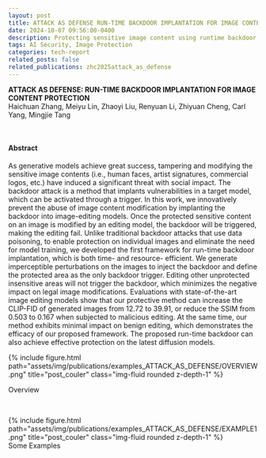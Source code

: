 ```yaml
---
layout: post
title: ATTACK AS DEFENSE RUN-TIME BACKDOOR IMPLANTATION FOR IMAGE CONTENT PROTECTION
date: 2024-10-07 09:56:00-0400
description: Protecting sensitive image content using runtime backdoor implantation.
tags: AI Security, Image Protection
categories: tech-report
related_posts: false
related_publications: zhc2025attack_as_defense
---
```



<article>
<div class="title"><strong>ATTACK AS DEFENSE: RUN-TIME BACKDOOR  IMPLANTATION FOR IMAGE CONTENT PROTECTION
</strong></div>
<div class="author">
Haichuan Zhang, Meiyu Lin, Zhaoyi Liu, Renyuan Li, Zhiyuan Cheng, Carl Yang, Mingjie Tang
</div>


<p><br></p>
<h4 id="abstract">Abstract</h4>
<p>As generative models achieve great success, tampering and modifying the sensitive image contents (i.e., human faces, artist signatures, commercial logos, etc.) have induced a significant threat with social impact. The backdoor attack is a method that implants vulnerabilities in a target model, which can be activated through a trigger. In this work, we innovatively prevent the abuse of image content modification by implanting the backdoor into image-editing models. Once the protected sensitive content on an image is modified by an editing model, the backdoor will be triggered, making the editing fail. Unlike traditional backdoor attacks that use data poisoning, to enable protection on individual images and eliminate the need for model training, we developed the first framework for run-time backdoor implantation, which is both time- and resource- efficient. We generate imperceptible perturbations on the images to inject the backdoor and define the protected area as the only backdoor trigger. Editing other unprotected insensitive areas will not trigger the backdoor, which minimizes the negative impact on legal image modifications. Evaluations with state-of-the-art image editing models show that our protective method can increase the CLIP-FID of generated images from 12.72 to 39.91, or reduce the SSIM from 0.503 to 0.167 when subjected to malicious editing. At the same time, our method exhibits minimal impact on benign editing, which demonstrates the efficacy of our proposed framework. The proposed run-time backdoor can also achieve effective protection on the latest diffusion models.</p>
<div class="row">
<div class="col-12 col-sm-12 col-md-9 col-lg-8 mx-auto d-block">
{% include figure.html path="assets/img/publications/examples_ATTACK_AS_DEFENSE/OVERVIEW.png" title="post_couler" class="img-fluid rounded z-depth-1" %}
<div class="caption">

Overview

</div>
</div>
</div>
<div class="row">
<p><br></p>
<div class="col-12 col-sm-12 col-md-9 col-lg-8 mx-auto d-block">
{% include figure.html path="assets/img/publications/examples_ATTACK_AS_DEFENSE/EXAMPLE1.png" title="post_couler" class="img-fluid rounded z-depth-1" %}
<div class="caption">
Some Examples
</div>
</div>
</div>
<p><br></p>
</article>